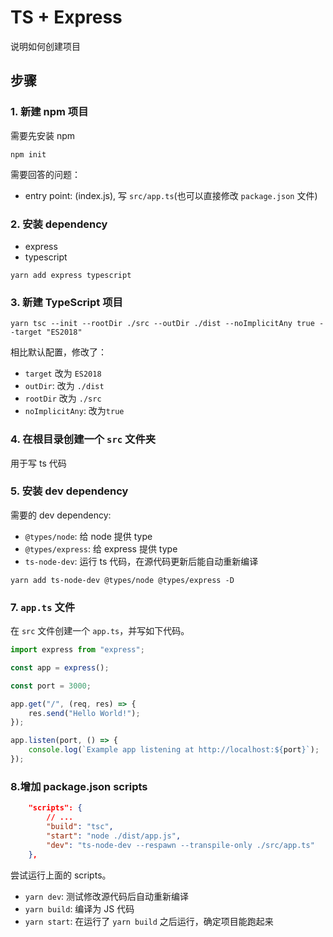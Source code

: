 # TS + Express

说明如何创建项目

## 步骤

### 1. 新建 npm 项目

需要先安装 npm

```
npm init
```

需要回答的问题：

-   entry point: (index.js), 写 `src/app.ts`(也可以直接修改 `package.json` 文件)

### 2. 安装 dependency

-   express
-   typescript

```
yarn add express typescript
```

### 3. 新建 TypeScript 项目

```
yarn tsc --init --rootDir ./src --outDir ./dist --noImplicitAny true --target "ES2018"
```

相比默认配置，修改了：

-   `target` 改为 `ES2018`
-   `outDir`: 改为 `./dist`
-   `rootDir` 改为 `./src`
-   `noImplicitAny`: 改为`true`

### 4. 在根目录创建一个 `src` 文件夹

用于写 ts 代码

### 5. 安装 dev dependency

需要的 dev dependency:

-   `@types/node`: 给 node 提供 type
-   `@types/express`: 给 express 提供 type
-   `ts-node-dev`: 运行 ts 代码，在源代码更新后能自动重新编译

```
yarn add ts-node-dev @types/node @types/express -D
```

### 7. `app.ts` 文件

在 `src` 文件创建一个 `app.ts`，并写如下代码。

```ts
import express from "express";

const app = express();

const port = 3000;

app.get("/", (req, res) => {
    res.send("Hello World!");
});

app.listen(port, () => {
    console.log(`Example app listening at http://localhost:${port}`);
});
```

### 8.增加 package.json scripts

```json
    "scripts": {
        // ...
        "build": "tsc",
        "start": "node ./dist/app.js",
        "dev": "ts-node-dev --respawn --transpile-only ./src/app.ts"
    },
```

尝试运行上面的 scripts。

-   `yarn dev`: 测试修改源代码后自动重新编译
-   `yarn build`: 编译为 JS 代码
-   `yarn start`: 在运行了 `yarn build` 之后运行，确定项目能跑起来
